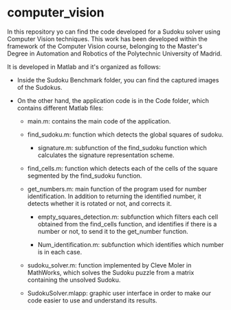 # computer_vision
 

In this repository yo can find the code developed for a Sudoku solver using Computer Vision techniques.
This work has been developed within the framework of the Computer Vision course, belonging to the  Master's Degree
in Automation and Robotics of the Polytechnic University of Madrid.

It is developed in Matlab and it's organized as follows:

 - Inside the Sudoku Benchmark folder, you can find the captured images of the Sudokus.

 - On the other hand, the application code is in the Code folder, which contains different Matlab files:
     
     - main.m: contains the main code of the application.
     
     - find_sudoku.m: function which detects the global squares of sudoku.
       
        - signature.m: subfunction of the find_sudoku function which calculates the signature representation scheme.
     
     - find_cells.m: function which detects each of the cells of the square segmented by the find_sudoku function.
     
     - get_numbers.m: main function of the program used for number identification. In addition to returning the 
        identified number, it detects whether it is rotated or not, and corrects it. 
       
        - empty_squares_detection.m: subfunction which filters each cell obtained from the find_cells function, 
          and identifies if there is a number or not, to send it to the get_number function.
        
        - Num_identification.m: subfunction which identifies which number is in each case.

     - sudoku_solver.m: function implemented by Cleve Moler in MathWorks, which solves the Sudoku puzzle 
         from a matrix containing the unsolved Sudoku.

     - SudokuSolver.mlapp: graphic user interface in order to make our code easier to use and understand its results.